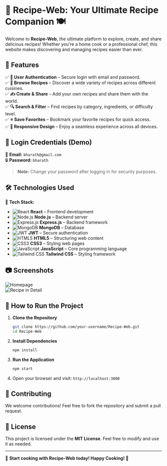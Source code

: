 # 🌟 Recipe-Web: Your Ultimate Recipe Companion 🍽️

Welcome to **Recipe-Web**, the ultimate platform to explore, create, and share delicious recipes! Whether you're a home cook or a professional chef, this website makes discovering and managing recipes easier than ever.

## 🚀 Features

✅ **🔐 User Authentication** – Secure login with email and password.  
✅ **🍲 Browse Recipes** – Discover a wide variety of recipes across different cuisines.  
✅ **✍️ Create & Share** – Add your own recipes and share them with the world.  
✅ **🔍 Search & Filter** – Find recipes by category, ingredients, or difficulty level.  
✅ **⭐ Save Favorites** – Bookmark your favorite recipes for quick access.  
✅ **📱 Responsive Design** – Enjoy a seamless experience across all devices.  

## 🔑 Login Credentials (Demo)

📧 **Email:** `bharath@gmail.com`  
🔒 **Password:** `bharath`  

> **Note:** Change your password after logging in for security purposes.

## 🛠️ Technologies Used

🚀 **Tech Stack:**

- ![React](https://img.shields.io/badge/-React-61DAFB?logo=react&logoColor=white&style=flat-square) **React** – Frontend development
- ![Node.js](https://img.shields.io/badge/-Node.js-339933?logo=node.js&logoColor=white&style=flat-square) **Node.js** – Backend server
- ![Express.js](https://img.shields.io/badge/-Express.js-000000?logo=express&logoColor=white&style=flat-square) **Express.js** – Backend framework
- ![MongoDB](https://img.shields.io/badge/-MongoDB-47A248?logo=mongodb&logoColor=white&style=flat-square) **MongoDB** – Database
- ![JWT](https://img.shields.io/badge/-JWT-000000?logo=jsonwebtokens&logoColor=white&style=flat-square) **JWT** – Secure authentication
- ![HTML5](https://img.shields.io/badge/-HTML5-E34F26?logo=html5&logoColor=white&style=flat-square) **HTML5** – Structuring web content
- ![CSS3](https://img.shields.io/badge/-CSS3-1572B6?logo=css3&logoColor=white&style=flat-square) **CSS3** – Styling web pages
- ![JavaScript](https://img.shields.io/badge/-JavaScript-F7DF1E?logo=javascript&logoColor=black&style=flat-square) **JavaScript** – Core programming language
- ![Tailwind CSS](https://img.shields.io/badge/-Tailwind_CSS-38B2AC?logo=tailwind-css&logoColor=white&style=flat-square) **Tailwind CSS** – Styling framework

## 📷 Screenshots

![Homepage](https://recipe-web-cim5.vercel.app/)  
![Recipe in Detail](https://recipe-web-cim5.vercel.app/recipe/1)  

## 🎯 How to Run the Project

1. **Clone the Repository**
   ```sh
   git clone https://github.com/your-username/Recipe-Web.git
   cd Recipe-Web
   ```

2. **Install Dependencies**
   ```sh
   npm install
   ```

3. **Run the Application**
   ```sh
   npm start
   ```

4. Open your browser and visit: `http://localhost:3000`

## 🤝 Contributing

We welcome contributions! Feel free to fork the repository and submit a pull request.

## 📜 License

This project is licensed under the **MIT License**. Feel free to modify and use it as needed.

---

🚀 **Start cooking with Recipe-Web today! Happy Cooking! 🍳**
